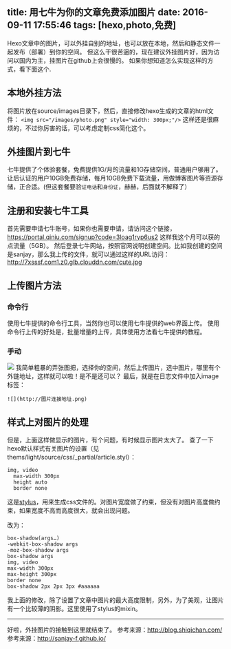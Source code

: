 title: 用七牛为你的文章免费添加图片
date: 2016-09-11 17:55:46
tags: [hexo,photo,免费]
---

 
Hexo文章中的图片，可以外挂自别的地址，也可以放在本地，然后和静态文件一起发布（部署）到你的空间。
但这么干很苦逼的，现在建议外挂图片好，因为访问以国内为主，挂图片在github上会很慢的。
如果你想知道怎么实现这样的方式，看下面这个.
## 本地外挂方法
将图片放在source/images目录下，然后，直接修改hexo生成的文章的html文件：
`<img src="/images/photo.png" style="width: 300px;"/>`
这样还是很麻烦的，不过你厉害的话，可以考虑定制css简化这个。

## 外挂图片到七牛
七牛提供了个体验套餐，免费提供1G/月的流量和1G存储空间，普通用户够用了。让后认证的用户10GB免费存储，每月10GB免费下载流量，用做博客图片等资源存储，正合适。(但这套餐要验`证电话`和`身份证`，赫赫，后面就不解释了）

<!--more-->

## 注册和安装七牛工具
首先需要申请七牛账号，如果你也需要申请，请访问这个链接，
https://portal.qiniu.com/signup?code=3loag1ryp6us2
这样我这个月可以获的点流量（5GB）。
然后登录七牛网站，按照官网说明创建空间。比如我创建的空间是sanjay，那么我上传的文件，就可以通过这样的URL访问：
http://7xsssf.com1.z0.glb.clouddn.com/cute.jpg

## 上传图片方法

### 命令行 
使用七牛提供的命令行工具，当然你也可以使用七牛提供的web界面上传。
使用命令行上传的好处是，批量增量的上传，具体使用方法看七牛提供的教程。

### 手动 
![](http://7xl9zd.com1.z0.glb.clouddn.com/ic_qiniu.png)
我简单粗暴的弄张图把，选择你的空间，然后上传图片，选中图片，哪里有个外链地址，这样就可以啦！是不是还可以？
最后，就是在日志文件中加入image标签：

```
![](http://图片连接地址.png)
```

## 样式上对图片的处理
但是，上面这样做显示的图片，有个问题，有时候显示图片太大了。
查了一下hexo默认样式有关图片的设置（见thems/light/source/css/_partial/article.styl）：
``` 
img, video
  max-width 300px
  height auto
  border none
```

这是[stylus](http://learnboost.github.io/stylus/)，用来生成css文件的。对图片宽度做了约束，但没有对图片高度做约束，如果宽度不高而高度很大，就会出现问题。

改为：
```
box-shadow(args…)
-webkit-box-shadow args
-moz-box-shadow args
box-shadow args
img, video
max-width 300px
max-height 300px
border none
box-shadow 2px 2px 3px #aaaaaa
```
我上面的修改，除了设置了文章中图片的最大高度限制，另外，为了美观，让图片有一个比较薄的阴影。这里使用了stylus的mixin。

---

好啦，外挂图片的接触到这里就结束了。
参考来源：http://blog.shiqichan.com/
参考来源：http://sanjay-f.github.io/